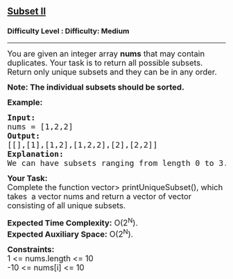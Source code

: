 <h2><a href="https://www.geeksforgeeks.org/problems/subset-sum-ii/1">Subset II</a></h2><h3>Difficulty Level : Difficulty: Medium</h3><hr><div class="problems_problem_content__Xm_eO"><p><span style="font-size: 18px;">You are given an integer array <strong>nums</strong> that may contain duplicates. Your task is to return all possible subsets. Return only unique subsets and they can be in any order.</span></p>
<p><strong><span style="font-size: 18px;">Note: The individual subsets should be sorted.</span></strong></p>
<p><span style="font-size: 18px;"><strong>Example:</strong> </span></p>
<pre><span style="font-size: 18px;"><strong>Input:</strong> 
nums = [1,2,2] 
<strong>Output:</strong> 
[[],[1],[1,2],[1,2,2],[2],[2,2]]
<strong>Explanation:</strong> 
We can have subsets ranging from length 0 to 3. which are listed above. Also the subset [1,2] appears twice but is printed only once as we require only unique subsets.</span></pre>
<p><span style="font-size: 18px;"><strong>Your Task:</strong><br>Complete the function vector&gt; printUniqueSubset(), which takes &nbsp;a vector nums and return a vector of vector consisting of all unique subsets.</span></p>
<p><span style="font-size: 18px;"><strong>Expected Time Complexity:</strong> O(2<sup>N</sup>).<br><strong>Expected Auxiliary Space:</strong> O(2<sup>N</sup>).</span></p>
<p><span style="font-size: 18px;"><strong>Constraints:</strong><br>1 &lt;= nums.length &lt;= 10<br>-10 &lt;= nums[i] &lt;= 10</span></p></div>